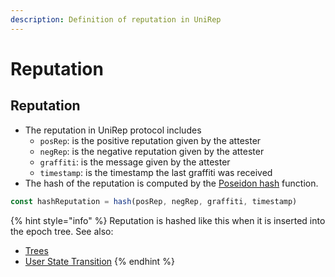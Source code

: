 ```yaml
---
description: Definition of reputation in UniRep
---
```


# Reputation

## Reputation

* The reputation in UniRep protocol includes
  * `posRep`: is the positive reputation given by the attester
  * `negRep`: is the negative reputation given by the attester
  * `graffiti`: is the message given by the attester
  * `timestamp`: is the timestamp the last graffiti was received
* The hash of the reputation is computed by the [Poseidon hash](https://www.poseidon-hash.info/) function.

```typescript
const hashReputation = hash(posRep, negRep, graffiti, timestamp)
```

{% hint style="info" %}
Reputation is hashed like this when it is inserted into the epoch tree. See also:

* [Trees](trees.md)
* [User State Transition](user-state-transition.md)
{% endhint %}
